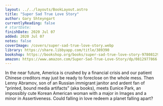 ```yaml
---
layout: ../../layouts/BookLayout.astro
title: "Super Sad True Love Story"
author: Gary Shteyngart
currentlyReading: false
# startDate:
finishDate: 2020 Jul 07
added: 2020 Jul 07
notes: false
coverImage: /covers/super-sad-true-love-story.webp
library: https://share.libbyapp.com/title/389390
bookshop: https://bookshop.org/books/super-sad-true-love-story-9780812977868/9780812977868
amazon: https://www.amazon.com/Super-Sad-True-Love-Story/dp/0812977866
---
```


In the near future, America is crushed by a financial crisis and our patient Chinese creditors may just be ready to foreclose on the whole mess. Then Lenny Abramov, son of an Russian immigrant janitor and ardent fan of “printed, bound media artifacts” (aka books), meets Eunice Park, an impossibly cute Korean American woman with a major in Images and a minor in Assertiveness. Could falling in love redeem a planet falling apart?  
